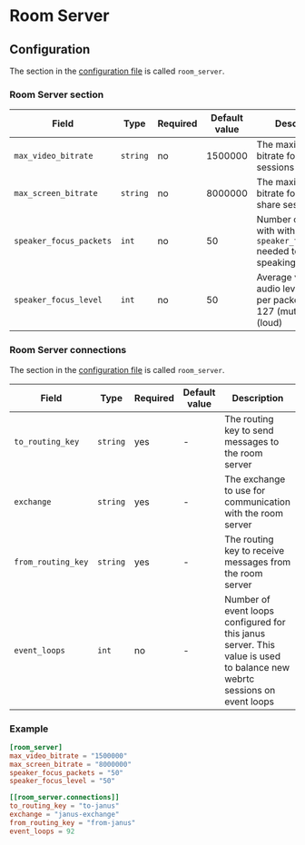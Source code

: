 # Room Server

## Configuration

The section in the [configuration file](configuration.md) is called `room_server`.

### Room Server section

| Field                   | Type     | Required | Default value | Description                                                                                     |
| ----------------------- | -------- | -------- | ------------- | ----------------------------------------------------------------------------------------------- |
| `max_video_bitrate`     | `string` | no       | 1500000       | The maximum bitrate for video sessions                                                          |
| `max_screen_bitrate`    | `string` | no       | 8000000       | The maximum bitrate for screen share sessions                                                   |
| `speaker_focus_packets` | `int`    | no       | 50            | Number of packets with with given `speaker_focus_level` needed to detect a speaking participant |
| `speaker_focus_level`   | `int`    | no       | 50            | Average value of audio level needed per packet. min: 127 (muted), max: 0 (loud)                 |


### Room Server connections

The section in the [configuration file](configuration.md) is called `room_server`.

| Field              | Type     | Required | Default value | Description                                                                                                              |
| ------------------ | -------- | -------- | ------------- | ------------------------------------------------------------------------------------------------------------------------ |
| `to_routing_key`   | `string` | yes      | -             | The routing key to send messages to the room server                                                                      |
| `exchange`         | `string` | yes      | -             | The exchange to use for communication with the room server                                                               |
| `from_routing_key` | `string` | yes      | -             | The routing key to receive messages from the room server                                                                 |
| `event_loops`      | `int`    | no       | -             | Number of event loops configured for this janus server. This value is used to balance new webrtc sessions on event loops |

### Example

```toml
[room_server]
max_video_bitrate = "1500000"
max_screen_bitrate = "8000000"
speaker_focus_packets = "50"
speaker_focus_level = "50"

[[room_server.connections]]
to_routing_key = "to-janus"
exchange = "janus-exchange"
from_routing_key = "from-janus"
event_loops = 92
```
